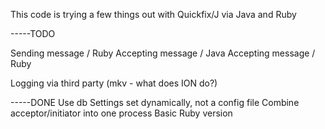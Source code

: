 This code is trying a few things out with Quickfix/J via Java and Ruby

-----TODO

Sending message / Ruby
Accepting message / Java
Accepting message / Ruby

Logging via third party (mkv - what does ION do?)

-----DONE
Use db
Settings set dynamically, not a config file
Combine acceptor/initiator into one process
Basic Ruby version